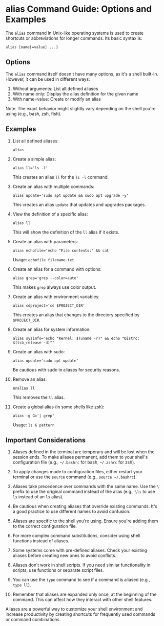 # alias Command Guide: Options and Examples

The `alias` command in Unix-like operating systems is used to create shortcuts or abbreviations for longer commands. Its basic syntax is:

```
alias [name[=value] ...]
```

## Options

The `alias` command itself doesn't have many options, as it's a shell built-in. However, it can be used in different ways:

1. Without arguments: List all defined aliases
2. With name only: Display the alias definition for the given name
3. With name=value: Create or modify an alias

Note: The exact behavior might slightly vary depending on the shell you're using (e.g., bash, zsh, fish).

## Examples

1. List all defined aliases:
   ```
   alias
   ```

2. Create a simple alias:
   ```
   alias ll='ls -l'
   ```
   This creates an alias `ll` for the `ls -l` command.

3. Create an alias with multiple commands:
   ```
   alias update='sudo apt update && sudo apt upgrade -y'
   ```
   This creates an alias `update` that updates and upgrades packages.

4. View the definition of a specific alias:
   ```
   alias ll
   ```
   This will show the definition of the `ll` alias if it exists.

5. Create an alias with parameters:
   ```
   alias echofile='echo "File contents:" && cat'
   ```
   Usage: `echofile filename.txt`

6. Create an alias for a command with options:
   ```
   alias grep='grep --color=auto'
   ```
   This makes `grep` always use color output.

7. Create an alias with environment variables:
   ```
   alias cdproject='cd $PROJECT_DIR'
   ```
   This creates an alias that changes to the directory specified by `$PROJECT_DIR`.

8. Create an alias for system information:
   ```
   alias sysinfo='echo "Kernel: $(uname -r)" && echo "Distro: $(lsb_release -d)"'
   ```

9. Create an alias with sudo:
   ```
   alias update='sudo apt update'
   ```
   Be cautious with sudo in aliases for security reasons.

10. Remove an alias:
    ```
    unalias ll
    ```
    This removes the `ll` alias.

11. Create a global alias (in some shells like zsh):
    ```
    alias -g G='| grep'
    ```
    Usage: `ls G pattern`

## Important Considerations

1. Aliases defined in the terminal are temporary and will be lost when the session ends. To make aliases permanent, add them to your shell's configuration file (e.g., `~/.bashrc` for bash, `~/.zshrc` for zsh).

2. To apply changes made to configuration files, either restart your terminal or use the `source` command (e.g., `source ~/.bashrc`).

3. Aliases take precedence over commands with the same name. Use the `\` prefix to use the original command instead of the alias (e.g., `\ls` to use `ls` instead of an `ls` alias).

4. Be cautious when creating aliases that override existing commands. It's a good practice to use different names to avoid confusion.

5. Aliases are specific to the shell you're using. Ensure you're adding them to the correct configuration file.

6. For more complex command substitutions, consider using shell functions instead of aliases.

7. Some systems come with pre-defined aliases. Check your existing aliases before creating new ones to avoid conflicts.

8. Aliases don't work in shell scripts. If you need similar functionality in scripts, use functions or separate script files.

9. You can use the `type` command to see if a command is aliased (e.g., `type ll`).

10. Remember that aliases are expanded only once, at the beginning of the command. This can affect how they interact with other shell features.

Aliases are a powerful way to customize your shell environment and increase productivity by creating shortcuts for frequently used commands or command combinations.
